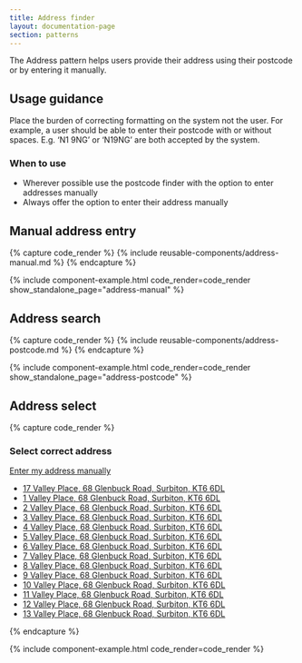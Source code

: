 ```yaml
---
title: Address finder
layout: documentation-page
section: patterns
---
```


The Address pattern helps users provide their address using their postcode or by entering it manually.

## Usage guidance

Place the burden of correcting formatting on the system not the user. For example, a user should be able to enter their postcode with or without spaces. E.g. ‘N1 9NG’ or ‘N19NG’ are both accepted by the system.

### When to use

- Wherever possible use the postcode finder with the option to enter addresses manually
- Always offer the option to enter their address manually

## Manual address entry

{% capture code_render %}
  {% include reusable-components/address-manual.md %}
{% endcapture %}

{% include component-example.html code_render=code_render show_standalone_page="address-manual" %}

## Address search

{% capture code_render %}
  {% include reusable-components/address-postcode.md %}
{% endcapture %}

{% include component-example.html code_render=code_render show_standalone_page="address-postcode" %}

## Address select

{% capture code_render %}
  <h3 class="h4 mb-2">Select correct address</h3>
  <p><a href="#">Enter my address manually</a></p>
  <ul class="link-list">
    <li><a href="#">17 Valley Place, 68 Glenbuck Road, Surbiton, KT6 6DL</a></li>
    <li><a href="#">1 Valley Place, 68 Glenbuck Road, Surbiton, KT6 6DL</a></li>
    <li><a href="#">2 Valley Place, 68 Glenbuck Road, Surbiton, KT6 6DL</a></li>
    <li><a href="#">3 Valley Place, 68 Glenbuck Road, Surbiton, KT6 6DL</a></li>
    <li><a href="#">4 Valley Place, 68 Glenbuck Road, Surbiton, KT6 6DL</a></li>
    <li><a href="#">5 Valley Place, 68 Glenbuck Road, Surbiton, KT6 6DL</a></li>
    <li><a href="#">6 Valley Place, 68 Glenbuck Road, Surbiton, KT6 6DL</a></li>
    <li><a href="#">7 Valley Place, 68 Glenbuck Road, Surbiton, KT6 6DL</a></li>
    <li><a href="#">8 Valley Place, 68 Glenbuck Road, Surbiton, KT6 6DL</a></li>
    <li><a href="#">9 Valley Place, 68 Glenbuck Road, Surbiton, KT6 6DL</a></li>
    <li><a href="#">10 Valley Place, 68 Glenbuck Road, Surbiton, KT6 6DL</a></li>
    <li><a href="#">11 Valley Place, 68 Glenbuck Road, Surbiton, KT6 6DL</a></li>
    <li><a href="#">12 Valley Place, 68 Glenbuck Road, Surbiton, KT6 6DL</a></li>
    <li><a href="#">13 Valley Place, 68 Glenbuck Road, Surbiton, KT6 6DL</a></li>
  </ul>

{% endcapture %}

{% include component-example.html code_render=code_render %}
